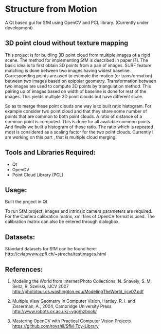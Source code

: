 Structure from Motion  
========================
A Qt based gui for SfM using OpenCV and PCL library.
(Currently under development)



3D point cloud without texture mapping
----------------------------------------
This project is for buidling 3D point cloud from multiple images of a rigid scene. The method for implementing SfM is described in 
paper [1]. The basic idea is to first obtain 3D points from a pair of images. SURF feature matching is done between two images
having widest baseline. Corresponding points are used to estimate the motion (or transformation) between two images based on epipolar geometry.
Transformation between two images are used to compute 3D points by triangulation method. This pairing up of images based on width of baseline is 
done for rest of the images. This yields multiple 3D point clouds but have different scale.

So as to merge these point clouds one way is to built ratio histogram. 
For example consider two point cloud and that they share some number of points that are common to both point clouds. A ratio of distance of a common point is computed. This is done for all available common points. And finally we built a histogram of these ratio.
The ratio which is repeated most is considered as a scaling factor for the two point clouds. Currently I am working on this part , that is multiple cloud merging.


Tools and Libraries Required:
--------------------
- Qt
- OpenCV
- Point Cloud Library (PCL)

Usage:
------
Built the project in Qt. 


To run SfM project, images and intrinsic camera parameters are required. For the Camera calibration matrix, xml files of OpenCV format is used. The calibration matrix can also be entered through dialogbox.


Datasets:
--------
Standard datasets for SfM can be found here: http://cvlabwww.epfl.ch/~strecha/testimages.html


References:
-----------
1. Modeling the World from Internet Photo Collections, N. Snavely, S. M. Seitz, R. Szeliski, IJCV 2007 
http://phototour.cs.washington.edu/ModelingTheWorld_ijcv07.pdf

1. Multiple View Geometry in Computer Vision, Hartley, R. I. and Zisserman, A., 2004, Cambridge University Press
http://www.robots.ox.ac.uk/~vgg/hzbook/

1. Mastering OpenCV with Practical Computer Vision Projects
 https://github.com/royshil/SfM-Toy-Library

